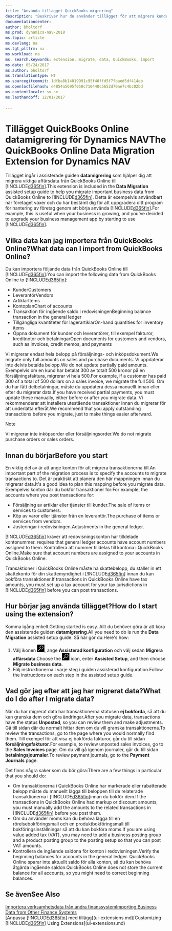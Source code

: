 ```yaml
---
title: "Använda tillägget QuickBooks-migrering"
description: "Beskriver hur du använder tillägget för att migrera kunder, leverantörer, artiklar och konton från QuickBooks Online till Dynamics NAV."
documentationcenter: 
author: bholtorf
ms.prod: dynamics-nav-2018
ms.topic: article
ms.devlang: na
ms.tgt_pltfrm: na
ms.workload: na
ms. search.keywords: extension, migrate, data, QuickBooks, import
ms.date: 05/24/2017
ms.author: bholtorf
ms.translationtype: HT
ms.sourcegitcommit: 1dfba8b14019991c95f40ffd5f7fbaed5df414eb
ms.openlocfilehash: e4854a5695f050c710440c5652d70ae7c4bc02bd
ms.contentlocale: sv-se
ms.lasthandoff: 12/01/2017

---
```


# <a name="the-quickbooks-online-data-migration-extension-for-dynamics-nav"></a><span data-ttu-id="847f3-103">Tillägget QuickBooks Online datamigrering för Dynamics NAV</span><span class="sxs-lookup"><span data-stu-id="847f3-103">The QuickBooks Online Data Migration Extension for Dynamics NAV</span></span>
<span data-ttu-id="847f3-104">Tillägget ingår i assisterade guiden **datamigrering** som hjälper dig att migrera viktiga affärsdata från QuickBooks Online till [!INCLUDE[d365fin](includes/d365fin_md.md)].</span><span class="sxs-lookup"><span data-stu-id="847f3-104">This extension is included in the **Data Migration** assisted setup guide to help you migrate important business data from QuickBooks Online to [!INCLUDE[d365fin](includes/d365fin_md.md)].</span></span> <span data-ttu-id="847f3-105">Detta är exempelvis användbart när företaget växer och du har bestämt dig för att uppgradera ditt program för hantering av företag genom att börja använda [!INCLUDE[d365fin](includes/d365fin_md.md)].</span><span class="sxs-lookup"><span data-stu-id="847f3-105">For example, this is useful when your business is growing, and you've decided to upgrade your business management app by starting to use [!INCLUDE[d365fin](includes/d365fin_md.md)].</span></span>

## <a name="what-data-can-i-import-from-quickbooks-online"></a><span data-ttu-id="847f3-106">Vilka data kan jag importera från QuickBooks Online?</span><span class="sxs-lookup"><span data-stu-id="847f3-106">What data can I import from QuickBooks Online?</span></span>
<span data-ttu-id="847f3-107">Du kan importera följande data från QuickBooks Online till [!INCLUDE[d365fin](includes/d365fin_md.md)]:</span><span class="sxs-lookup"><span data-stu-id="847f3-107">You can import the following data from QuickBooks Online to [!INCLUDE[d365fin](includes/d365fin_md.md)]:</span></span>  

* <span data-ttu-id="847f3-108">Kunder</span><span class="sxs-lookup"><span data-stu-id="847f3-108">Customers</span></span>
* <span data-ttu-id="847f3-109">Leverantör</span><span class="sxs-lookup"><span data-stu-id="847f3-109">Vendors</span></span>
* <span data-ttu-id="847f3-110">Artiklar</span><span class="sxs-lookup"><span data-stu-id="847f3-110">Items</span></span>
* <span data-ttu-id="847f3-111">Kontoplan</span><span class="sxs-lookup"><span data-stu-id="847f3-111">Chart of accounts</span></span> 
* <span data-ttu-id="847f3-112">Transaktion för ingående saldo i redovisningen</span><span class="sxs-lookup"><span data-stu-id="847f3-112">Beginning balance transaction in the general ledger</span></span>
* <span data-ttu-id="847f3-113">Tillgängliga kvantiteter för lagerartiklar</span><span class="sxs-lookup"><span data-stu-id="847f3-113">On-hand quantities for inventory items</span></span>
* <span data-ttu-id="847f3-114">Öppna dokument för kunder och leverantörer, till exempel fakturor, kreditnotor och betalningar</span><span class="sxs-lookup"><span data-stu-id="847f3-114">Open documents for customers and vendors, such as invoices, credit memos, and payments</span></span>

<span data-ttu-id="847f3-115">Vi migrerar endast hela belopp på försäljnings- och inköpsdokument.</span><span class="sxs-lookup"><span data-stu-id="847f3-115">We migrate only full amounts on sales and purchase documents.</span></span> <span data-ttu-id="847f3-116">Vi uppdaterar inte delvis betalda belopp.</span><span class="sxs-lookup"><span data-stu-id="847f3-116">We do not update partially paid amounts.</span></span> <span data-ttu-id="847f3-117">Exempelvis om en kund har betalat 300 av totalt 500 kronor på en försäljningsfaktura, migrerar vi hela 500.</span><span class="sxs-lookup"><span data-stu-id="847f3-117">For example, if a customer has paid 300 of a total of 500 dollars on a sales invoice, we migrate the full 500.</span></span> <span data-ttu-id="847f3-118">Om du har fått delbetalningar, måste du uppdatera dessa manuellt innan eller efter du migrerar data.</span><span class="sxs-lookup"><span data-stu-id="847f3-118">If you have received partial payments, you must update these manually, either before or after you migrate data.</span></span> <span data-ttu-id="847f3-119">Vi rekommenderar att installera utestående transaktioner innan du migrerar för att underlätta efteråt.</span><span class="sxs-lookup"><span data-stu-id="847f3-119">We recommend that you apply outstanding transactions before you migrate, just to make things easier afterward.</span></span>

> [!NOTE]  
>   <span data-ttu-id="847f3-120">Vi migrerar inte inköpsorder eller försäljningsorder.</span><span class="sxs-lookup"><span data-stu-id="847f3-120">We do not migrate purchase orders or sales orders.</span></span>

## <a name="before-you-start"></a><span data-ttu-id="847f3-121">Innan du börjar</span><span class="sxs-lookup"><span data-stu-id="847f3-121">Before you start</span></span>
<span data-ttu-id="847f3-122">En viktig del av är att ange konton för att migrera transaktionerna till.</span><span class="sxs-lookup"><span data-stu-id="847f3-122">An important part of the migration process is to specify the accounts to migrate transactions to.</span></span> <span data-ttu-id="847f3-123">Det är praktiskt att planera den här mappningen innan du migrerar data.</span><span class="sxs-lookup"><span data-stu-id="847f3-123">It's a good idea to plan this mapping before you migrate data.</span></span> <span data-ttu-id="847f3-124">Exempelvis konton där du bokför transaktioner för:</span><span class="sxs-lookup"><span data-stu-id="847f3-124">For example, the accounts where you post transactions for:</span></span>  
  
* <span data-ttu-id="847f3-125">Försäljning av artiklar eller tjänster till kunder.</span><span class="sxs-lookup"><span data-stu-id="847f3-125">The sale of items or services to customers.</span></span>
* <span data-ttu-id="847f3-126">Köp av varor eller tjänster från en leverantör.</span><span class="sxs-lookup"><span data-stu-id="847f3-126">The purchase of items or services from vendors.</span></span>  
* <span data-ttu-id="847f3-127">Justeringar i redovisningen.</span><span class="sxs-lookup"><span data-stu-id="847f3-127">Adjustments in the general ledger.</span></span>  

[!INCLUDE[d365fin](includes/d365fin_md.md)]<span data-ttu-id="847f3-128"> kräver att redovisningskonton har tilldelade kontonummer.</span><span class="sxs-lookup"><span data-stu-id="847f3-128"> requires that general ledger accounts have account numbers assigned to them.</span></span> <span data-ttu-id="847f3-129">Kontrollera att nummer tilldelas till kontona i QuickBooks Online.</span><span class="sxs-lookup"><span data-stu-id="847f3-129">Make sure that account numbers are assigned to your accounts in QuickBooks Online.</span></span>

<span data-ttu-id="847f3-130">Transaktioner i QuickBooks Online måste ha skattebelopp, du ställer in ett skattekonto för din skattemyndighet i [!INCLUDE[d365fin](includes/d365fin_md.md)] innan du kan bokföra transaktioner.</span><span class="sxs-lookup"><span data-stu-id="847f3-130">If transactions in QuickBooks Online have tax amounts, you must set up a tax account for your tax jurisdictions in [!INCLUDE[d365fin](includes/d365fin_md.md)] before you can post transactions.</span></span>

## <a name="how-do-i-start-using-the-extension"></a><span data-ttu-id="847f3-131">Hur börjar jag använda tillägget?</span><span class="sxs-lookup"><span data-stu-id="847f3-131">How do I start using the extension?</span></span>
<span data-ttu-id="847f3-132">Komma igång enkelt.</span><span class="sxs-lookup"><span data-stu-id="847f3-132">Getting started is easy.</span></span> <span data-ttu-id="847f3-133">Allt du behöver göra är att köra den assisterade guiden **datamigrering**.</span><span class="sxs-lookup"><span data-stu-id="847f3-133">All you need to do is run the **Data Migration** assisted setup guide.</span></span> <span data-ttu-id="847f3-134">Så här gör du:</span><span class="sxs-lookup"><span data-stu-id="847f3-134">Here's how:</span></span>

1. <span data-ttu-id="847f3-135">Välj ikonen ![Sök efter sidan eller rapporten](media/ui-search/search_small.png "ikonen Sök efter sidan eller rapporten"), ange **Assisterad konfiguration** och välj sedan **Migrera affärsdata**.</span><span class="sxs-lookup"><span data-stu-id="847f3-135">Choose the ![Search for Page or Report](media/ui-search/search_small.png "Search for Page or Report icon") icon, enter **Assisted Setup**, and then choose **Migrate business data**.</span></span>
2. <span data-ttu-id="847f3-136">Följ instruktionerna i varje steg i guiden assisterad konfiguration.</span><span class="sxs-lookup"><span data-stu-id="847f3-136">Follow the instructions on each step in the assisted setup guide.</span></span>

## <a name="what-do-i-do-after-i-migrate-data"></a><span data-ttu-id="847f3-137">Vad gör jag efter att jag har migrerat data?</span><span class="sxs-lookup"><span data-stu-id="847f3-137">What do I do after I migrate data?</span></span>
<span data-ttu-id="847f3-138">När du har migrerat data har transaktionerna statusen **ej bokförda**, så att du kan granska dem och göra ändringar.</span><span class="sxs-lookup"><span data-stu-id="847f3-138">After you migrate data, transactions have the status **Unposted**, so you can review them and make adjustments.</span></span> <span data-ttu-id="847f3-139">Gå till sidan där du normalt hittar dem om du vill granska transaktionerna.</span><span class="sxs-lookup"><span data-stu-id="847f3-139">To review the transactions, go to the page where you would normally find them.</span></span> <span data-ttu-id="847f3-140">Till exempel för att visa ej bokförda fakturor, går du till sidan **försäljningsfakturor**.</span><span class="sxs-lookup"><span data-stu-id="847f3-140">For example, to review unposted sales invoices, go to the **Sales Invoices** page.</span></span> <span data-ttu-id="847f3-141">Om du vill gå igenom journaler, går du till sidan **betalningsjournaler**.</span><span class="sxs-lookup"><span data-stu-id="847f3-141">To review payment journals, go to the **Payment Journals** page.</span></span>   

<span data-ttu-id="847f3-142">Det finns några saker som du bör göra:</span><span class="sxs-lookup"><span data-stu-id="847f3-142">There are a few things in particular that you should do:</span></span>

* <span data-ttu-id="847f3-143">Om transaktionerna i QuickBooks Online har markerade eller rabatterade belopp måste du manuellt lägga till beloppen till de relaterade transaktionerna i [!INCLUDE[d365fin](includes/d365fin_md.md)]innan du bokför dem.</span><span class="sxs-lookup"><span data-stu-id="847f3-143">If the transactions in QuickBooks Online had markup or discount amounts, you must manually add the amounts to the related transactions in [!INCLUDE[d365fin](includes/d365fin_md.md)] before you post them.</span></span>
* <span data-ttu-id="847f3-144">Om du använder moms kan du behöva lägga till en rörelsebokföringsmall och en produktbokföringsmall till bokföringsinställningar så att du kan bokföra moms.</span><span class="sxs-lookup"><span data-stu-id="847f3-144">If you are using value added tax (VAT), you may need to add a business posting group and a product posting group to the posting setup so that you can post VAT amounts.</span></span>
* <span data-ttu-id="847f3-145">Kontrollera de ingående saldona för konton i redovisningen.</span><span class="sxs-lookup"><span data-stu-id="847f3-145">Verify the beginning balances for accounts in the general ledger.</span></span> <span data-ttu-id="847f3-146">QuickBooks Online sparar inte aktuellt saldo för alla konton, så du kan behöva åtgärda ingående saldon.</span><span class="sxs-lookup"><span data-stu-id="847f3-146">QuickBooks Online does not store the current balance for all accounts, so you might need to correct beginning balances.</span></span>

## <a name="see-also"></a><span data-ttu-id="847f3-147">Se även</span><span class="sxs-lookup"><span data-stu-id="847f3-147">See Also</span></span>
[<span data-ttu-id="847f3-148">Importera verksamhetsdata från andra finanssystem</span><span class="sxs-lookup"><span data-stu-id="847f3-148">Importing Business Data from Other Finance Systems</span></span>](upload-data.md)  
<span data-ttu-id="847f3-149">[Anpassa [!INCLUDE[d365fin](includes/d365fin_md.md)] med tillägg](ui-extensions.md)</span><span class="sxs-lookup"><span data-stu-id="847f3-149">[Customizing [!INCLUDE[d365fin](includes/d365fin_md.md)] Using Extensions](ui-extensions.md)</span></span>  

